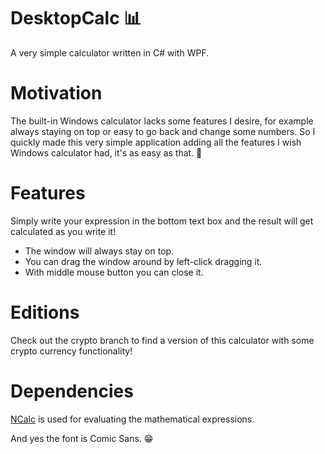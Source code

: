# DesktopCalc :bar_chart:
A very simple calculator written in C# with WPF.

# Motivation
The built-in Windows calculator lacks some features I desire, for example always staying on top
or easy to go back and change some numbers. So I quickly made this very simple application adding
all the features I wish Windows calculator had, it's as easy as that. :tada:

# Features
Simply write your expression in the bottom text box and the result will get calculated as you write it!
* The window will always stay on top.
* You can drag the window around by left-click dragging it.
* With middle mouse button you can close it.

# Editions
Check out the crypto branch to find a version of this calculator with some crypto currency functionality!

# Dependencies
[NCalc](https://ncalc.codeplex.com/) is used for evaluating the mathematical expressions.


And yes the font is Comic Sans. :grin:
